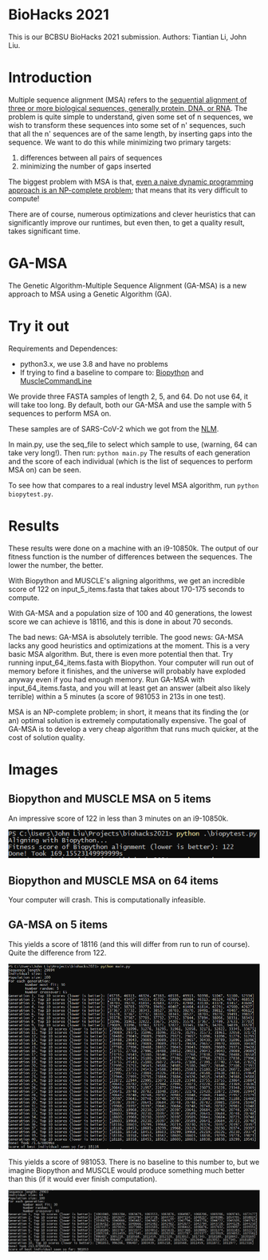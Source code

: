 # BioHacks 2021

This is our BCBSU BioHacks 2021 submission. Authors: Tiantian Li, John Liu.

# Introduction

Multiple sequence alignment (MSA) refers to the [sequential alignment of three or more biological sequences, generally protein, DNA, or RNA](https://en.wikipedia.org/wiki/Multiple_sequence_alignment). The problem is quite simple to understand, given some set of n sequences, we wish to transform these sequences into some set of n' sequences, such that all the n' sequences are of the same length, by inserting gaps into the sequence. We want to do this while minimizing two primary targets:

1. differences between all pairs of sequences
2. minimizing the number of gaps inserted

The biggest problem with MSA is that, [even a naive dynamic programming approach is an NP-complete problem](https://www.liebertpub.com/doi/10.1089/cmb.1994.1.337); that means that its very difficult to compute!

There are of course, numerous optimizations and clever heuristics that can significantly improve our runtimes, but even then, to get a quality result, takes significant time.

# GA-MSA

The Genetic Algorithm-Multiple Sequence Alignment (GA-MSA) is a new approach to MSA using a Genetic Algorithm (GA). 

# Try it out

Requirements and Dependences:
  - python3.x, we use 3.8 and have no problems
  - If trying to find a baseline to compare to: [Biopython](https://biopython.org/) and [MuscleCommandLine](http://www.drive5.com/muscle/)

We provide three FASTA samples of length 2, 5, and 64. Do not use 64, it will take too long. By default, both our GA-MSA and use the sample with 5 sequences to perform MSA on.

These samples are of SARS-CoV-2 which we got from the [NLM](https://www.ncbi.nlm.nih.gov/sars-cov-2/).

In main.py, use the seq_file to select which sample to use, (warning, 64 can take very long!). Then run: `python main.py` The results of each generation and the score of each individual (which is the list of sequences to perform MSA on) can be seen. 

To see how that compares to a real industry level MSA algorithm, run `python biopytest.py`.

# Results

These results were done on a machine with an i9-10850k. The output of our fitness function is the number of differences between the sequences. The lower the number, the better.

With Biopython and MUSCLE's aligning algorithms, we get an incredible score of 122 on input_5_items.fasta that takes about 170-175 seconds to compute.

With GA-MSA and a population size of 100 and 40 generations, the lowest score we can achieve is 18116, and this is done in about 70 seconds.

The bad news: GA-MSA is absolutely terrible.
The good news: GA-MSA lacks any good heuristics and optimizations at the moment. This is a very basic MSA algorithm. But, there is even more potential then that. Try running input_64_items.fasta with Biopython. Your computer will run out of memory before it finishes, and the universe will probably have exploded anyway even if you had enough memory. Run GA-MSA with input_64_items.fasta, and you will at least get an answer (albeit also likely terrible) within a 5 minutes (a score of 981053 in 213s in one test).

MSA is an NP-complete problem; in short, it means that its finding the (or an) optimal solution is extremely computationally expensive. The goal of GA-MSA is to develop a very cheap algorithm that runs much quicker, at the cost of solution quality.

# Images

## Biopython and MUSCLE MSA on 5 items

An impressive score of 122 in less than 3 minutes on an i9-10850k.

![biopytest 5 items](results/biopytest_5_items.png)

## Biopython and MUSCLE MSA on 64 items

Your computer will crash. This is computationally infeasible.

## GA-MSA on 5 items

This yields a score of 18116 (and this will differ from run to run of course). Quite the difference from 122.

![GA-MSA 5 items](results/gamsa_5_items.png)

This yields a score of 981053. There is no baseline to this number to, but we imagine Biopython and MUSCLE would produce something much better than this (if it would ever finish computation).

![GA-MSA 64 items](results/gamsa_64_items.png)

